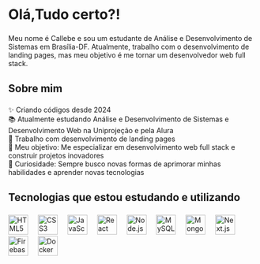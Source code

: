 <h1 align="left">Olá,Tudo certo?!</h1>

###

<p align="left">Meu nome é Callebe e sou um estudante de Análise e Desenvolvimento de Sistemas em Brasília-DF. Atualmente, trabalho com o desenvolvimento de landing pages, mas meu objetivo é me tornar um desenvolvedor web full stack.</p>

###

<h2 align="left">Sobre mim</h2>

###

<p align="left">✨ Criando códigos desde 2024<br>📚 Atualmente estudando Análise e Desenvolvimento de Sistemas e Desenvolvimento Web na Uniprojeção e pela Alura<br>💼 Trabalho com desenvolvimento de landing pages<br>🎯 Meu objetivo: Me especializar em desenvolvimento web full stack e construir projetos inovadores<br>🎲 Curiosidade: Sempre busco novas formas de aprimorar minhas habilidades e aprender novas tecnologias</p>

###

<h2 align="left">Tecnologias que estou estudando e utilizando</h2>

###

<div align="left">
  <img src="https://cdn.jsdelivr.net/gh/devicons/devicon/icons/html5/html5-original.svg" height="40" alt="HTML5 logo"  />
  <img width="12" />
  <img src="https://cdn.jsdelivr.net/gh/devicons/devicon/icons/css3/css3-original.svg" height="40" alt="CSS3 logo"  />
  <img width="12" />
  <img src="https://cdn.jsdelivr.net/gh/devicons/devicon/icons/javascript/javascript-original.svg" height="40" alt="JavaScript logo"  />
  <img width="12" />
  <img src="https://cdn.jsdelivr.net/gh/devicons/devicon/icons/react/react-original.svg" height="40" alt="React logo"  />
  <img width="12" />
  <img src="https://cdn.jsdelivr.net/gh/devicons/devicon/icons/nodejs/nodejs-original.svg" height="40" alt="Node.js logo"  />
  <img width="12" />
  <img src="https://cdn.jsdelivr.net/gh/devicons/devicon/icons/mysql/mysql-original.svg" height="40" alt="MySQL logo"  />
  <img width="12" />
  <img src="https://cdn.jsdelivr.net/gh/devicons/devicon/icons/mongodb/mongodb-original.svg" height="40" alt="MongoDB logo"  />
  <img width="12" />
  <img src="https://cdn.jsdelivr.net/gh/devicons/devicon/icons/nextjs/nextjs-original.svg" height="40" alt="Next.js logo"  />
  <img width="12" />
  <img src="https://cdn.jsdelivr.net/gh/devicons/devicon/icons/firebase/firebase-plain.svg" height="40" alt="Firebase logo"  />
  <img width="12" />
  <img src="https://cdn.jsdelivr.net/gh/devicons/devicon/icons/docker/docker-original.svg" height="40" alt="Docker logo"  />
</div>


###
